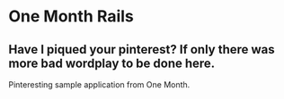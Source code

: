 # One Month Rails

## Have I piqued your pinterest? If only there was more bad wordplay to be done here.

Pinteresting sample application from One Month. 
